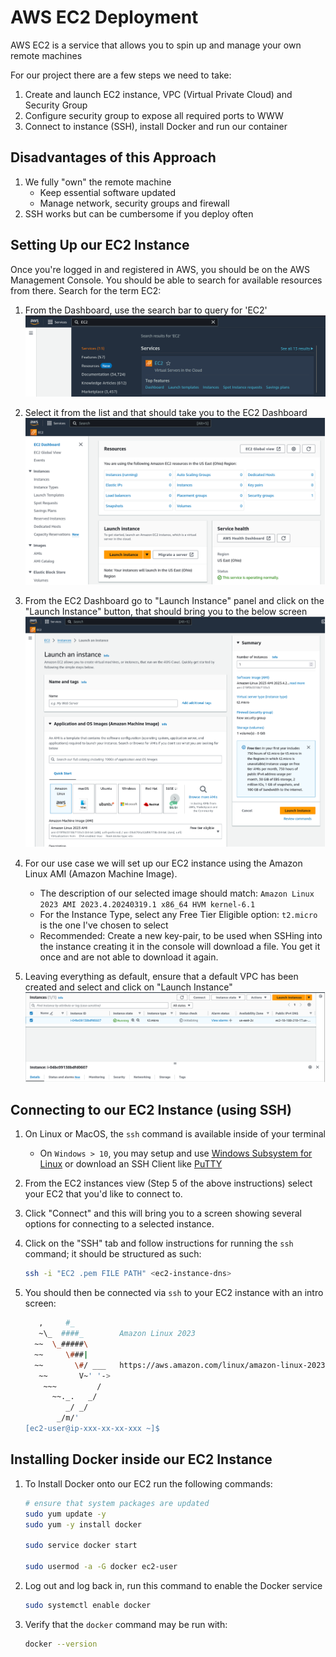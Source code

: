 # AWS EC2 Deployment

AWS EC2 is a service that allows you to spin up and manage your own remote machines

For our project there are a few steps we need to take:

1. Create and launch EC2 instance, VPC (Virtual Private Cloud) and Security Group
2. Configure security group to expose all required ports to WWW
3. Connect to instance (SSH), install Docker and run our container

## Disadvantages of this Approach

1. We fully "own" the remote machine
    - Keep essential software updated
    - Manage network, security groups and firewall
2. SSH works but can be cumbersome if you deploy often

## Setting Up our EC2 Instance

Once you're logged in and registered in AWS, you should be on the AWS Management
Console. You should be able to search for available resources from there. Search
for the term EC2:

1. From the Dashboard, use the search bar to query for 'EC2'
    ![EC2 Search](../../.attachments/EC2%20Search.png "EC2 Search")

2. Select it from the list and that should take you to the EC2 Dashboard
   ![EC2 Dashboard](../../.attachments/EC2%20Dashboard.png "EC2 Dashbaord")
 
3. From the EC2 Dashboard go to "Launch Instance" panel and click on the "Launch Instance"
button, that should bring you to the below screen
  ![Launch Instance](../../.attachments/EC2%20LaunchInstance.png "EC2 Launch Instance")

4. For our use case we will set up our EC2 instance using the Amazon Linux AMI (Amazon Machine Image).
   - The description of our selected image should match: 
     `Amazon Linux 2023 AMI 2023.4.20240319.1 x86_64 HVM kernel-6.1`
   - For the Instance Type, select any Free Tier Eligible option:
     `t2.micro` is the one I've chosen to select
   - Recommended: Create a new key-pair, to be used when SSHing into the instance creating it in the console
   will download a file. You get it once and are not able to download it again.

5. Leaving everything as default, ensure that a default VPC has been created and select and
   click on "Launch Instance"
   ![Launched Instance](../../.attachments/EC2%20LaunchedInstance.png "EC2 Launched Instance")

## Connecting to our EC2 Instance (using SSH)

1. On Linux or MacOS, the `ssh` command is available inside of your terminal
   - On `Windows > 10`, you may setup and use [Windows Subsystem for Linux](https://learn.microsoft.com/en-us/windows/wsl/install)
   or download an SSH Client like [PuTTY](https://putty.org/)

2. From the EC2 instances view (Step 5 of the above instructions) select your EC2 that you'd like to connect to.
3. Click "Connect" and this will bring you to a screen showing several options for connecting to a selected instance.
4. Click on the "SSH" tab and follow instructions for running the `ssh` command; it should be structured as such:
    ```bash
    ssh -i "EC2 .pem FILE PATH" <ec2-instance-dns>
    ```
5. You should then be connected via `ssh` to your EC2 instance with an intro screen:
    ```bash
       ,     #_
       ~\_  ####_        Amazon Linux 2023
      ~~  \_#####\
      ~~     \###|
      ~~       \#/ ___   https://aws.amazon.com/linux/amazon-linux-2023
       ~~       V~' '->
        ~~~         /
          ~~._.   _/
             _/ _/
           _/m/'
    [ec2-user@ip-xxx-xx-xx-xxx ~]$ 
    ```
   
## Installing Docker inside our EC2 Instance

1. To Install Docker onto our EC2 run the following commands:
    ```bash
    # ensure that system packages are updated
    sudo yum update -y
    sudo yum -y install docker

    sudo service docker start

    sudo usermod -a -G docker ec2-user
    ```
   
2. Log out and log back in, run this command to enable the Docker service
    ```bash
    sudo systemctl enable docker
    ```
3. Verify that the `docker` command may be run with:
    ```bash
    docker --version
    ```


